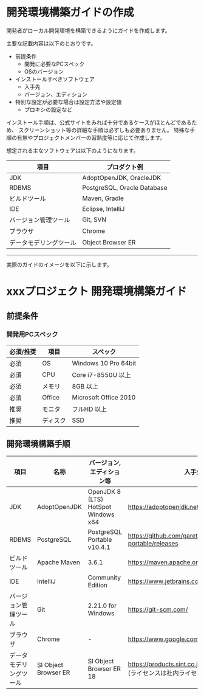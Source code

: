 # 開発環境構築ガイドの作成


開発者がローカル開発環境を構築できるようにガイドを作成します。

主要な記載内容は以下のとおりです。

- 前提条件
  - 開発に必要なPCスペック
  - OSのバージョン
- インストールすべきソフトウェア
  - 入手先
  - バージョン、エディション
- 特別な設定が必要な場合は設定方法や設定値
  - プロキシの設定など

インストール手順は、公式サイトをみれば十分であるケースがほとんどであるため、
スクリーンショット等の詳細な手順は必ずしも必要ありません。
特殊な手順の有無やプロジェクトメンバーの習熟度等に応じて作成します。


想定される主なソフトウェアは以下のようになります。

| 項目                   | プロダクト例                |
|------------------------|-----------------------------|
| JDK                    | AdoptOpenJDK, OracleJDK     |
| RDBMS                  | PostgreSQL, Oracle Database |
| ビルドツール           | Maven, Gradle               |
| IDE                    | Eclipse, IntelliJ           |
| バージョン管理ツール   | Git, SVN                    |
| ブラウザ               | Chrome                      |
| データモデリングツール | Object Browser ER           |

-----

実際のガイドのイメージを以下に示します。

# xxxプロジェクト 開発環境構築ガイド

## 前提条件

### 開発用PCスペック

| 必須/推奨 | 項目     | スペック              |
|-----------|----------|-----------------------|
| 必須      | OS       | Windows 10 Pro 64bit  |
| 必須      | CPU      | Core i7-8550U 以上    |
| 必須      | メモリ   | 8GB 以上              |
| 必須      | Office   | Microsoft Office 2010 |
| 推奨      | モニタ   | フルHD 以上           |
| 推奨      | ディスク | SSD                   |


## 開発環境構築手順

| 項目                   | 名称                 | バージョン,エディション等           | 入手先                                      |
|------------------------|----------------------|-------------------------------------|---------------------------------------------|
| JDK                    | AdoptOpenJDK         | OpenJDK 8 (LTS) HotSpot Windows x64 | https://adoptopenjdk.net/                   |
| RDBMS                  | PostgreSQL           | PostgreSQL Portable v10.4.1         | https://github.com/garethflowers/postgresql-portable/releases |
| ビルドツール           | Apache Maven         | 3.6.1                               | https://maven.apache.org/                   |
| IDE                    | IntelliJ             | Community Edition                   | https://www.jetbrains.com/idea/             |
| バージョン管理ツール   | Git                  | 2.21.0 for Windows                  | https://git-scm.com/                        |
| ブラウザ               | Chrome               | -                                   | https://www.google.com/intl/ja/chrome/      |
| データモデリングツール | SI Object Browser ER | SI Object Browser ER 18             | https://products.sint.co.jp/ober/trial <br> (ライセンスは社内ライセンスを使用) |

